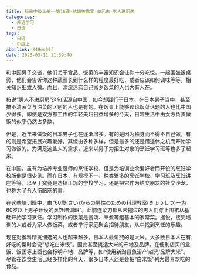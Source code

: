 ```yaml
---
title: 标日中级上册——第16课-結婚披露宴-单元末-男人进厨房
categories:
  - 外语学习
  - 日语
tags:
  - 日语
  - 中级上
abbrlink: 849ee00f
date: 2023-03-11 11:39:40
---
```


和中国男子交谈，他们关于食品、饭菜的丰富知识会让你十分吃惊。一起围坐饭桌旁，他们会告诉你这种蔬菜长到什么样的程度最好吃，或者应该如何调味等等，相关知识细致入微。而且，深深迷恋自己家乡饭菜的人也大有人在。

<!--more-->

按说“男人不进厨房”这句话源自中国，如今却践行于日本。在日本男子当中，甚至搞不清菠菜与油菜的区别的人也是有的。在饭桌上能够谈论饭菜话题的人也比中国少得多。即使是双方都工作的年轻夫妇日益增多的今天，日常生活中由女方负责做饭的似乎仍然占多数。

但是，近年来做饭的日本男子也在逐渐增多。有的是因为独身而不得不自己做，有的则是希望拓展兴趣爱好。其缘由多种多样，但是最多的还是借退休之机而开始学习做饭的。为满足这些人的需求，近来以男子为招生对象的烹饪学习班等也多了起来。

在中国，虽有为培养专业厨师的烹饪学校，但是为培训业余爱好者而开设的烹饪学校版倒是很少见。而在日本，有规模不一、种类繁多的烹饪学校、学习班及烹饪讲座等等，以至于究竟是选择正规的学校学习，还是把它作为结交朋友的社交沙龙，也称为了令人伤脑筋的事。

在这些培训班中，由“60歳(さい)からの男性のための料理教室(きょうしつ)ー为60岁以上男子开设的烹饪培训班”。此前连菜刀都从未握过的男人们穿上围裙从基础开始学习烹饪。学习制作的饭菜是酱汤、烹煮等组基本的家常菜。据说，接受培训的人或者为家人做饭菜，或者举行家庭聚会招待朋友，从中找到烹饪的乐趣。

现在对餐料精挑细选的人也越来越多。日本人最讲究的是大米。大多数日本人在有好吃的菜时会说“想吃白米饭”。因此甚至挑选大米的产地及品牌。在便利店买的盒饭、饭团等上面也会标明产地、品牌等，如“使用新淘县魚沼产'越光'品牌大米”。尽管在饮食生活已经多样化的今天，很多日本人还是会把“白米饭”列为最喜欢吃的食品。

